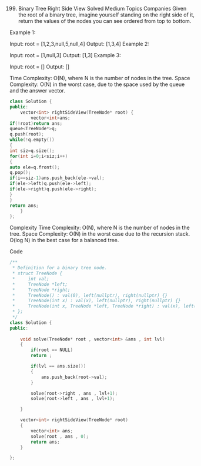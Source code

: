 199. Binary Tree Right Side View
Solved
Medium
Topics
Companies
Given the root of a binary tree, imagine yourself standing on the right side of it, return the values of the nodes you can see ordered from top to bottom.

 

Example 1:


Input: root = [1,2,3,null,5,null,4]
Output: [1,3,4]
Example 2:

Input: root = [1,null,3]
Output: [1,3]
Example 3:

Input: root = []
Output: []

 Time Complexity: O(N), where N is the number of nodes in the tree.
Space Complexity: O(N) in the worst case, due to the space used by the queue and the answer vector.

```cpp
class Solution {
public:
    vector<int> rightSideView(TreeNode* root) {
        vector<int>ans;
if(!root)return ans;
queue<TreeNode*>q;
q.push(root);
while(!q.empty())
{
int siz=q.size();
for(int i=0;i<siz;i++)
{
auto ele=q.front();
q.pop();
if(i==siz-1)ans.push_back(ele->val);
if(ele->left)q.push(ele->left);
if(ele->right)q.push(ele->right);
}
}
return ans;
    }
};

```


Complexity
Time Complexity: O(N), where N is the number of nodes in the tree.
Space Complexity:
O(N) in the worst case due to the recursion stack.
O(log N) in the best case for a balanced tree.

Code

```cpp
/**
 * Definition for a binary tree node.
 * struct TreeNode {
 *     int val;
 *     TreeNode *left;
 *     TreeNode *right;
 *     TreeNode() : val(0), left(nullptr), right(nullptr) {}
 *     TreeNode(int x) : val(x), left(nullptr), right(nullptr) {}
 *     TreeNode(int x, TreeNode *left, TreeNode *right) : val(x), left(left), right(right) {}
 * };
 */
class Solution {
public:
    
    void solve(TreeNode* root , vector<int> &ans , int lvl)
    {
        if(root == NULL)
        return ;

        if(lvl == ans.size())
        {
            ans.push_back(root->val);
        }

        solve(root->right , ans , lvl+1);
        solve(root->left , ans , lvl+1);

    }

    vector<int> rightSideView(TreeNode* root) 
    {
        vector<int> ans;
        solve(root , ans , 0);
        return ans;
    }

};
```
